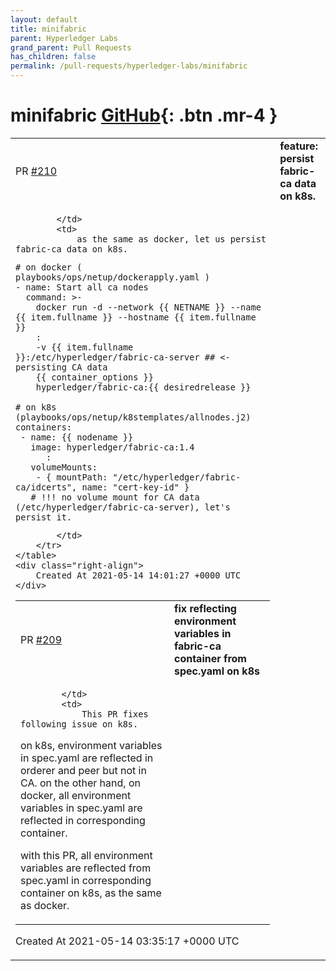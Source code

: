 ```yaml
---
layout: default
title: minifabric
parent: Hyperledger Labs
grand_parent: Pull Requests
has_children: false
permalink: /pull-requests/hyperledger-labs/minifabric
---
```


# minifabric <span class="fs-3 right-align">[GitHub](https://github.com/hyperledger-labs/minifabric){: .btn .mr-4 }</span>


<div>
    <table>
        <tr>
            <td>
                PR <a href="https://github.com/hyperledger-labs/minifabric/pull/210" class=".btn">#210</a>
            </td>
            <td>
                <b>
                    feature: persist fabric-ca data on k8s.
                </b>
            </td>
        </tr>
        <tr>
            <td>
                
            </td>
            <td>
                as the same as docker, let us persist fabric-ca data on k8s.

```
# on docker ( playbooks/ops/netup/dockerapply.yaml )
- name: Start all ca nodes
  command: >-
    docker run -d --network {{ NETNAME }} --name {{ item.fullname }} --hostname {{ item.fullname }}
    :
    -v {{ item.fullname }}:/etc/hyperledger/fabric-ca-server ## <- persisting CA data
    {{ container_options }}
    hyperledger/fabric-ca:{{ desiredrelease }}
 
# on k8s (playbooks/ops/netup/k8stemplates/allnodes.j2)
containers:
 - name: {{ nodename }}
   image: hyperledger/fabric-ca:1.4
      :
   volumeMounts:
    - { mountPath: "/etc/hyperledger/fabric-ca/idcerts", name: "cert-key-id" }
   # !!! no volume mount for CA data (/etc/hyperledger/fabric-ca-server), let's persist it.
```
            </td>
        </tr>
    </table>
    <div class="right-align">
        Created At 2021-05-14 14:01:27 +0000 UTC
    </div>
</div>

<div>
    <table>
        <tr>
            <td>
                PR <a href="https://github.com/hyperledger-labs/minifabric/pull/209" class=".btn">#209</a>
            </td>
            <td>
                <b>
                    fix reflecting environment variables in fabric-ca container from spec.yaml on k8s
                </b>
            </td>
        </tr>
        <tr>
            <td>
                
            </td>
            <td>
                This PR fixes following issue on k8s.
on k8s, environment variables in spec.yaml are reflected in orderer and peer but not in CA.
on the other hand, on docker, all environment variables in spec.yaml are reflected in corresponding container.

with this PR, all environment variables are reflected from spec.yaml in corresponding container on k8s, as the same as docker.
            </td>
        </tr>
    </table>
    <div class="right-align">
        Created At 2021-05-14 03:35:17 +0000 UTC
    </div>
</div>

